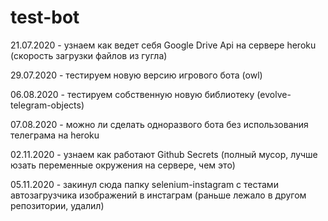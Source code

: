 # test-bot
21.07.2020 - узнаем как ведет себя Google Drive Api на сервере heroku (скорость загрузки файлов из гугла)

29.07.2020 - тестируем новую версию игрового бота (owl)

06.08.2020 - тестируем собственную новую библиотеку (evolve-telegram-objects)

07.08.2020 - можно ли сделать одноразвого бота без использования телеграма на heroku 

02.11.2020 - узнаем как работают Github Secrets (полный мусор, лучше юзать переменные окружения на сервере, чем это)

05.11.2020 - закинул сюда папку selenium-instagram с тестами автозагрузчика изображений в инстаграм (раньше лежало в другом репозитории, удалил)
